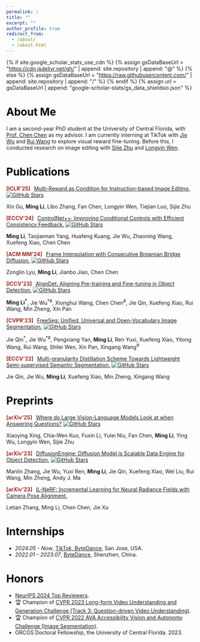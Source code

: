 ```yaml
---
permalink: /
title: ""
excerpt: ""
author_profile: true
redirect_from:
  - /about/
  - /about.html
---
```


{% if site.google_scholar_stats_use_cdn %}
{% assign gsDataBaseUrl = "https://cdn.jsdelivr.net/gh/" | append: site.repository | append: "@" %}
{% else %}
{% assign gsDataBaseUrl = "https://raw.githubusercontent.com/" | append: site.repository | append: "/" %}
{% endif %}
{% assign url = gsDataBaseUrl | append: "google-scholar-stats/gs_data_shieldsio.json" %}

# <font id="about-me" > <font color="#000000"> About Me </font>
I am a second-year PhD student at the University of Central Florida, with [Prof. Chen Chen](https://www.crcv.ucf.edu/chenchen/index.html) as my advisor. I am currently interning at TikTok with [Jie Wu](https://wujie1010.github.io/) and [Rui Wang](https://scholar.google.com/citations?user=nGki_EEAAAAJ&hl=zh-CN) to explore visual reward fine-tuning. Before this, I conducted research on image editing with [Sijie Zhu](https://jeff-zilence.github.io/) and [Longyin Wen](https://scholar.google.com/citations?user=PO9WFl0AAAAJ&hl=zh-CN).


# <font id="publications" ><font color="#000000"> Publications  </font>

<!-- Multi-Reward -->
<div class="paper-box-text">
  <p>
    <strong><font color="#9C2C23"> [ICLR'25] &nbsp; </font></strong><a href="https://arxiv.org/abs/2411.04713">Multi-Reward as Condition for Instruction-based Image Editing.</a>
    <a href="https://github.com/bytedance/Multi-Reward-Editing"><img src="https://img.shields.io/github/stars/bytedance/Multi-Reward-Editing?style=social" alt="GitHub Stars" /></a>
  </p>
  <p>Xin Gu, <strong>Ming Li</strong>, Libo Zhang, Fan Chen, Longyin Wen, Tiejian Luo, Sijie Zhu</p>
</div>

<!-- ControlNet++ -->
<div class="paper-box-text">
  <p>
    <strong><font color="#9C2C23"> [ECCV'24] &nbsp; </font></strong><a href="https://arxiv.org/abs/2404.07987">ControlNet++: Improving Conditional Controls with Efficient Consistency Feedback.</a>
    <a href="https://github.com/liming-ai/ControlNet_Plus_Plus"><img src="https://img.shields.io/github/stars/liming-ai/ControlNet_Plus_Plus?style=social" alt="GitHub Stars" /></a>
  </p>
  <p><strong>Ming Li</strong>, Taojiannan Yang, Huafeng Kuang, Jie Wu, Zhaoning Wang, Xuefeng Xiao, Chen Chen</p>
</div>

<!-- Consecutive Brownian Bridge -->
<div class="paper-box-text">
  <p>
    <strong><font color="#9C2C23"> [ACM MM'24] &nbsp; </font></strong><a href="https://arxiv.org/abs/2405.05953">Frame Interpolation with Consecutive Brownian Bridge Diffusion.</a>
    <a href="https://github.com/ZonglinL/ConsecutiveBrownianBridge"><img src="https://img.shields.io/github/stars/ZonglinL/ConsecutiveBrownianBridge?style=social" alt="GitHub Stars" /></a>
  </p>
  <p>Zonglin Lyu, <strong>Ming Li</strong>, Jianbo Jiao, Chen Chen</p>
</div>


<!-- AlignDet -->
<div class="paper-box-text">
  <p>
    <strong><font color="#9C2C23"> [ICCV'23] &nbsp; </font></strong><a href="https://arxiv.org/abs/2307.11077">AlignDet: Aligning Pre-training and Fine-tuning in Object Detection.</a>
    <a href="https://github.com/liming-ai/AlignDet"><img src="https://img.shields.io/github/stars/liming-ai/AlignDet?style=social" alt="GitHub Stars" /></a>
  </p>
  <p><strong>Ming Li<sup>*</sup></strong>, Jie Wu<sup>*#</sup>, Xionghui Wang, Chen Chen<sup>#</sup>, Jie Qin, Xuefeng Xiao, Rui Wang, Min Zheng, Xin Pan</p>
</div>


<!-- FreeSeg -->
<div class="paper-box-text">
  <p>
    <strong><font color="#9C2C23"> [CVPR'23] &nbsp; </font></strong><a href="https://arxiv.org/abs/2303.17225">FreeSeg: Unified, Universal and Open-Vocabulary Image Segmentation.</a>
    <a href="https://github.com/bytedance/FreeSeg"><img src="https://img.shields.io/github/stars/bytedance/FreeSeg?style=social" alt="GitHub Stars" /></a>
  </p>
  <p>Jie Qin<sup>*</sup>, Jie Wu<sup>*#</sup>, Pengxiang Yan, <strong>Ming Li</strong>, Ren Yuxi, Xuefeng Xiao, Yitong Wang, Rui Wang, Shilei Wen, Xin Pan, Xingang Wang<sup>#</sup></p>
</div>


<!-- MGD -->
<div class="paper-box-text">
  <p>
    <strong><font color="#9C2C23"> [ECCV'22] &nbsp; </font></strong><a href="https://arxiv.org/abs/2303.17225">Multi-granularity Distillation Scheme Towards Lightweight Semi-supervised Semantic Segmentation.</a>
    <a href="https://github.com/JayQine/MGD-SSSS"><img src="https://img.shields.io/github/stars/JayQine/MGD-SSSS?style=social" alt="GitHub Stars" /></a>
  </p>
  <p>
    Jie Qin, Jie Wu, <strong>Ming Li</strong>, Xuefeng Xiao, Min Zheng, Xingang Wang
  </p>
</div>


# <font id="preprints" ><font color="#000000"> Preprints  </font>

<!-- LVLM Interpretation -->
<div class="paper-box-text">
  <p>
    <strong><font color="#9C2C23"> [arXiv'25] &nbsp; </font></strong><a href="https://arxiv.org/abs/2411.04713">Where do Large Vision-Language Models Look at when Answering Questions?</a>
    <a href="https://github.com/bytedance/LVLM_Interpretation"><img src="https://img.shields.io/github/stars/bytedance/LVLM_Interpretation?style=social" alt="GitHub Stars" /></a>
  </p>
  <p>
    Xiaoying Xing, Chia-Wen Kuo, Fuxin Li, Yulei Niu, Fan Chen, <strong>Ming Li</strong>, Ying Wu, Longyin Wen, Sijie Zhu
  </p>
</div>

<!-- DiffusionEngine -->
<div class="paper-box-text">
  <p>
    <strong><font color="#9C2C23"> [arXiv'23] &nbsp; </font></strong>
    <a href="https://arxiv.org/abs/2309.03893">DiffusionEngine: Diffusion Model is Scalable Data Engine for Object Detection.</a>
    <a href="https://github.com/bytedance/DiffusionEngine"><img src="https://img.shields.io/github/stars/bytedance/DiffusionEngine?style=social" alt="GitHub Stars" /></a>
  </p>
  <p>
    Manlin Zhang, Jie Wu, Yuxi Ren, <strong>Ming Li</strong>, Jie Qin, Xuefeng Xiao, Wei Liu, Rui Wang, Min Zheng, Andy J. Ma
  </p>
</div>

<!-- IL-NeRF -->
<div class="paper-box-text">
  <p>
    <strong><font color="#9C2C23"> [arXiv'23] &nbsp; </font></strong>
    <a href="https://arxiv.org/abs/2309.03893">IL-NeRF: Incremental Learning for Neural Radiance Fields with Camera Pose Alignment.</a>
  </p>
  <p>
    Letian Zhang, Ming Li, Chen Chen, Jie Xu
  </p>
</div>


# <font id="internships" ><font color="#000000"> Internships  </font>
- *2024.05 - Now*, [TikTok, ByteDance](https://www.tiktok.com/), San Jose, USA.
- *2022.01 - 2023.07*, [ByteDance](https://www.bytedance.com/en/), Shenzhen, China.

# <font id="honors" ><font color="#000000"> Honors </font>
- [NeurIPS 2024 Top Reviewers](https://neurips.cc/Conferences/2024/ProgramCommittee#top-reviewers).
- 🏆 Champion of [CVPR 2023 Long-form Video Understanding and Generation Challenge (Track 3: Question-driven Video Understanding)](https://sites.google.com/view/loveucvpr23/track3).
- 🏆 Champion of [CVPR 2022 AVA Accessibility Vision and Autonomy Challenge (Image Segmentation)](https://eval.ai/web/challenges/challenge-page/1690/leaderboard/4046).
- ORCGS Doctoral Fellowship, the University of Central Florida. 2023.

<!-- <h1 id="-educations--"><id="educations"> Educations  </font></h1>
<ul>
  <li><em>2023.09 - Now</em>, Ph.D., Computer Science, University of Central Florida.</li>
  <li><em>2020.09 - 2023.06</em>, Master, Computer Science, Xiamen University.</li>
  <li><em>2016.09 - 2020.06</em>, Bachelar, Software Engineering, Hainan University.</li>
</ul> -->

<!-- # 💬 Invited Talks
- *2021.06*, Lorem ipsum dolor sit amet, consectetur adipiscing elit. Vivamus ornare aliquet ipsum, ac tempus justo dapibus sit amet. 
- *2021.03*, Lorem ipsum dolor sit amet, consectetur adipiscing elit. Vivamus ornare aliquet ipsum, ac tempus justo dapibus sit amet.  \| [\[video\]](https://github.com/) -->
